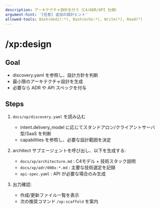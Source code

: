 ```yaml
---
description: アーキテクチャ設計を行う（C4/ADR/API 仕様）
argument-hint: '[任意] 追加の設計ヒント'
allowed-tools: Bash(mkdir:*), Bash(echo:*), Write(*), Read(*)
---
```

# /xp:design

## Goal

- discovery.yaml を参照し、設計方針を判断
- 最小限のアーキテクチャ設計を生成
- 必要なら ADR や API スペックを付与

## Steps

1. `docs/xp/discovery.yaml` を読み込む
   - intent.delivery_model に応じてスタンドアロン/クライアントサーバ型/SaaS を判断
   - capabilities を参照し、必要な設計範囲を決定

2. architect サブエージェントを呼び出し、以下を生成する:
   - `docs/xp/architecture.md` : C4モデル + 技術スタック説明
   - `docs/xp/adr/000x-*.md` : 主要な技術選定を記録
   - `api-spec.yaml` : API が必要な場合のみ生成

3. 出力確認:
   - 作成/更新ファイル一覧を表示
   - 次の推奨コマンド `/xp:scaffold` を案内
